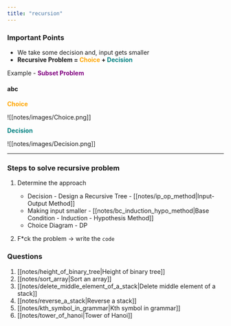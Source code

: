 ```yaml
---
title: "recursion"
---
```

### Important Points
- We take some decision and, input gets smaller
- **Recursive Problem = <span style="color: orange;">Choice</span> + <span style="color: teal;">Decision</span>**


Example - **<span style="color: purple">Subset Problem</span>**
#### abc

**<span style="color: orange;">Choice</span>**

![[notes/images/Choice.png]]

**<span style="color: teal;">Decision</span>**

![[notes/images/Decision.png]]

---

### Steps to solve recursive problem
1. Determine the approach
	- Decision - Design a Recursive Tree - [[notes/ip_op_method|Input-Output Method]]
	- Making input smaller - [[notes/bc_induction_hypo_method|Base Condition - Induction - Hypothesis Method]]
	- Choice Diagram - DP
	
1. F*ck the problem -> write the `code`

### Questions
1. [[notes/height_of_binary_tree|Height of binary tree]]
2. [[notes/sort_array|Sort an array]]
3. [[notes/delete_middle_element_of_a_stack|Delete middle element of a stack]]
4. [[notes/reverse_a_stack|Reverse a stack]]
5. [[notes/kth_symbol_in_grammar|Kth symbol in grammar]]
6. [[notes/tower_of_hanoi|Tower of Hanoi]]